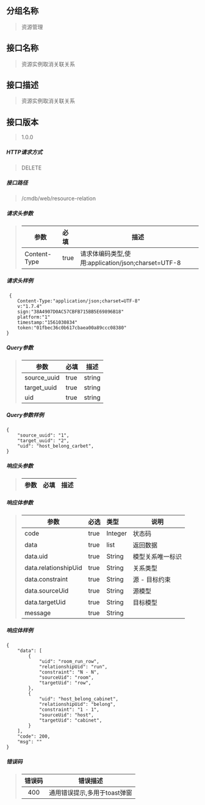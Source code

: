## 分组名称
> 资源管理

## 接口名称
> 资源实例取消关联关系

## 接口描述
> 资源实例取消关联关系

## 接口版本

> 1.0.0

##### HTTP请求方式

> DELETE

##### 接口路径
> /cmdb/web/resource-relation

##### 请求头参数
> | 参数       | 必填 | 描述            |
> | ---------- | :--- |  --------------- |
> | Content-Type |true|请求体编码类型,使用:application/json;charset=UTF-8|

##### 请求头样例
```
 {
    Content-Type:"application/json;charset=UTF-8"
    v:"1.7.4"
    sign:"38A4907D0AC57CBFB715BB5E69896B18"
    platform:"1"
    timestamp:"1561030834"
    token:"01fbec36c0b617cbaea00a89ccc08380"
}
```

##### Query参数
> | 参数       | 必填 | 描述            |
> | ---------- | :--- |  --------------- |
> | source_uuid |true|string|源资源ID|
> | target_uuid |true|string|目标资源ID|
> | uid |true|string|模型关系唯一标识|


##### Query参数样例
```
{
    "source_uuid": "1",
    "target_uuid": "2",
    "uid": "host_belong_carbet",
}
```

##### 响应头参数
> | 参数       | 必填 | 描述            |
> | ---------- | :--- |  --------------- |

##### 响应体参数
> | 参数       | 必选 | 类型 | 说明            |
> | ---------- | :--- | :--- | --------------- |
> | code |true|Integer|状态码|
> | data |true|list|返回数据|
> | data.uid |true|String|模型关系唯一标识|
> | data.relationshipUid |true|String|关系类型|
> | data.constraint |true|String|源 - 目标约束|
> | data.sourceUid |true|String|源模型|
> | data.targetUid |true|String|目标模型|
> | message |true|String| |


##### 响应体样例
```
{
    "data": [
        {
            "uid": "room_run_row",
            "relationshipUid": "run",
            "constraint": "N - N",
            "sourceUid": "room",
            "targetUid": "row",
        },
        {
            "uid": "host_belong_cabinet",
            "relationshipUid": "belong",
            "constraint": "1 - 1",
            "sourceUid": "host",
            "targetUid": "cabinet",
        }
    ],
    "code": 200,
    "msg": ""
}
```
##### 错误码
> | 错误码      |错误描述|
> | :----------: | :---------------: |
> | 400 |通用错误提示,多用于toast弹窗|